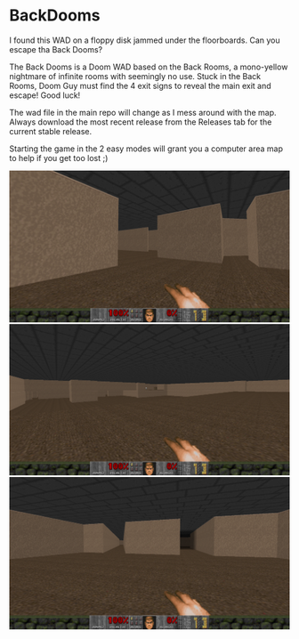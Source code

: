 # BackDooms
I found this WAD on a floppy disk jammed under the floorboards. Can you escape tha Back Dooms?

The Back Dooms is a Doom WAD based on the Back Rooms, a mono-yellow nightmare of infinite rooms with seemingly no use. Stuck in the Back Rooms, Doom Guy must find the 4 exit signs to reveal the main exit and escape! Good luck!


The wad file in the main repo will change as I mess around with the map. Always download the most recent release from the Releases tab for the current stable release.

Starting the game in the 2 easy modes will grant you a computer area map to help if you get too lost ;)

![BackDooms Screenshot 1](/DevPics/backdooms1.PNG)
![BackDooms Screenshot 1](/DevPics/backdooms2.PNG)
![BackDooms Screenshot 1](/DevPics/backdooms3.PNG)
